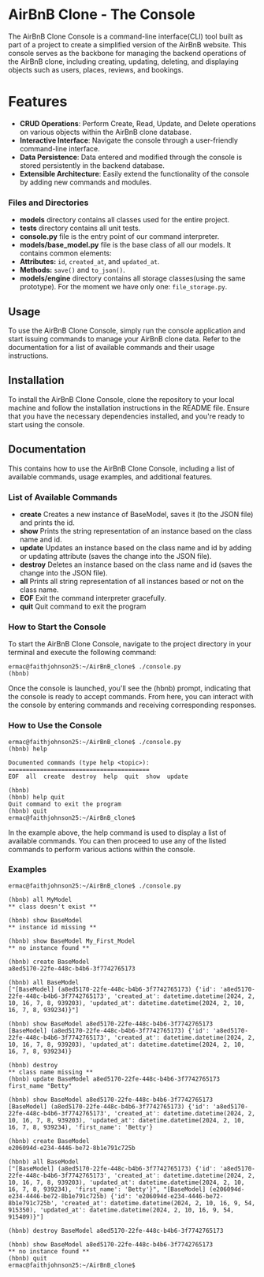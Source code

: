 # AirBnB Clone - The Console

The AirBnB Clone Console is a command-line interface(CLI) tool built as part
of a project to create a simplified version of the AirBnB website. This
console serves as the backbone for managing the backend operations of the
AirBnB clone, including creating, updating, deleting, and displaying objects
such as users, places, reviews, and bookings.

# Features

- **CRUD Operations**: Perform Create, Read, Update, and Delete operations on
various objects within the AirBnB clone database.
- **Interactive Interface**: Navigate the console through a user-friendly 
command-line interface.
- **Data Persistence**: Data entered and modified through the console is
stored persistently in the backend database.
- **Extensible Architecture**: Easily extend the functionality of the console
    by adding new commands and modules.

### Files and Directories

- **models** directory contains all classes used for the entire project.
- **tests** directory contains all unit tests.
- **console.py** file is the entry point of our command interpreter.
- **models/base_model.py** file is the base class of all our models. It
contains common elements:
- **Attributes:** `id`, `created_at`, and `updated_at`.
- **Methods:** `save()` and `to_json()`.
- **models/engine** directory contains all storage classes(using the same
prototype). For the moment we have only one: `file_storage.py`.

## Usage

To use the AirBnB Clone Console, simply run the console application and start
issuing commands to manage your AirBnB clone data. Refer to the documentation
for a list of available commands and their usage instructions.

## Installation

To install the AirBnB Clone Console, clone the repository to your local
machine and follow the installation instructions in the README file. Ensure
that you have the necessary dependencies installed, and you're ready to start
using the console.

## Documentation

This contains how to use the AirBnB Clone Console, including a list of
available commands, usage examples, and additional features.

### List of Available Commands
- **create** Creates a new instance of BaseModel, saves it (to the JSON
file) and prints the id.
- **show** Prints the string representation of an instance based on the class
name and id.
- **update** Updates an instance based on the class name and id by adding or
updating attribute (saves the change into the JSON file).
- **destroy** Deletes an instance based on the class name and id (saves the
change into the JSON file).
- **all** Prints all string representation of all instances based or not on
the class name.
- **EOF** Exit the command interpreter gracefully.
- **quit** Quit command to exit the program

### How to Start the Console
To start the AirBnB Clone Console, navigate to the project directory in your
terminal and execute the following command:

```
ermac@faithjohnson25:~/AirBnB_clone$ ./console.py
(hbnb)
```

Once the console is launched, you'll see the (hbnb) prompt, indicating that
the console is ready to accept commands. From here, you can interact with the
console by entering commands and receiving corresponding responses.

### How to Use the Console
```
ermac@faithjohnson25:~/AirBnB_clone$ ./console.py
(hbnb) help

Documented commands (type help <topic>):
========================================
EOF  all  create  destroy  help  quit  show  update

(hbnb)
(hbnb) help quit
Quit command to exit the program
(hbnb) quit
ermac@faithjohnson25:~/AirBnB_clone$
```

In the example above, the help command is used to display a list of available
commands. You can then proceed to use any of the listed commands to perform
various actions within the console.

### Examples
```
ermac@faithjohnson25:~/AirBnB_clone$ ./console.py

(hbnb) all MyModel
** class doesn't exist **

(hbnb) show BaseModel
** instance id missing **

(hbnb) show BaseModel My_First_Model
** no instance found **

(hbnb) create BaseModel
a8ed5170-22fe-448c-b4b6-3f7742765173

(hbnb) all BaseModel
["[BaseModel] (a8ed5170-22fe-448c-b4b6-3f7742765173) {'id': 'a8ed5170-22fe-448c-b4b6-3f7742765173', 'created_at': datetime.datetime(2024, 2, 10, 16, 7, 8, 939203), 'updated_at': datetime.datetime(2024, 2, 10, 16, 7, 8, 939234)}"]

(hbnb) show BaseModel a8ed5170-22fe-448c-b4b6-3f7742765173
[BaseModel] (a8ed5170-22fe-448c-b4b6-3f7742765173) {'id': 'a8ed5170-22fe-448c-b4b6-3f7742765173', 'created_at': datetime.datetime(2024, 2, 10, 16, 7, 8, 939203), 'updated_at': datetime.datetime(2024, 2, 10, 16, 7, 8, 939234)}

(hbnb) destroy
** class name missing **
(hbnb) update BaseModel a8ed5170-22fe-448c-b4b6-3f7742765173 first_name "Betty"

(hbnb) show BaseModel a8ed5170-22fe-448c-b4b6-3f7742765173
[BaseModel] (a8ed5170-22fe-448c-b4b6-3f7742765173) {'id': 'a8ed5170-22fe-448c-b4b6-3f7742765173', 'created_at': datetime.datetime(2024, 2, 10, 16, 7, 8, 939203), 'updated_at': datetime.datetime(2024, 2, 10, 16, 7, 8, 939234), 'first_name': 'Betty'}

(hbnb) create BaseModel
e206094d-e234-4446-be72-8b1e791c725b

(hbnb) all BaseModel
["[BaseModel] (a8ed5170-22fe-448c-b4b6-3f7742765173) {'id': 'a8ed5170-22fe-448c-b4b6-3f7742765173', 'created_at': datetime.datetime(2024, 2, 10, 16, 7, 8, 939203), 'updated_at': datetime.datetime(2024, 2, 10, 16, 7, 8, 939234), 'first_name': 'Betty'}", "[BaseModel] (e206094d-e234-4446-be72-8b1e791c725b) {'id': 'e206094d-e234-4446-be72-8b1e791c725b', 'created_at': datetime.datetime(2024, 2, 10, 16, 9, 54, 915350), 'updated_at': datetime.datetime(2024, 2, 10, 16, 9, 54, 915409)}"]

(hbnb) destroy BaseModel a8ed5170-22fe-448c-b4b6-3f7742765173

(hbnb) show BaseModel a8ed5170-22fe-448c-b4b6-3f7742765173
** no instance found **
(hbnb) quit
ermac@faithjohnson25:~/AirBnB_clone$
```
